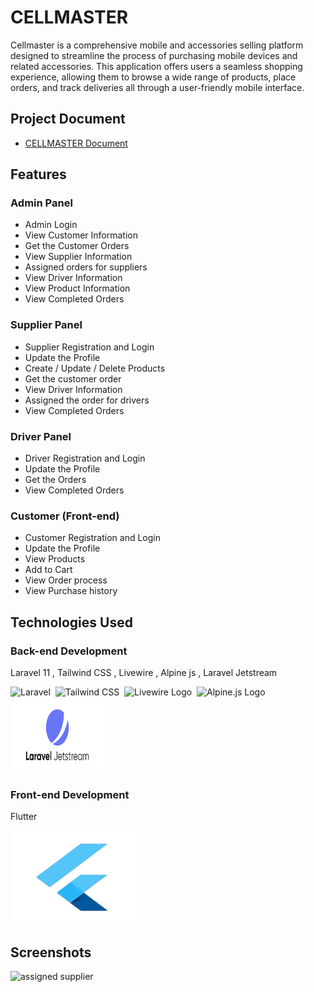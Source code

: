 
# CELLMASTER

Cellmaster is a comprehensive mobile and accessories selling platform designed to streamline the process of purchasing mobile devices and related accessories. This application offers users a seamless shopping experience, allowing them to browse a wide range of products, place orders, and track deliveries all through a user-friendly mobile interface. 

## Project Document

 - [CELLMASTER Document](file:///C:/Users/inuka/Downloads/SSP%20-%20CELMASTER%20REPORT.pdf)
 
## Features

### Admin Panel
- Admin Login
- View Customer Information 
- Get the Customer Orders
- View Supplier Information
- Assigned orders for suppliers
- View Driver Information
- View Product Information
- View Completed Orders

### Supplier Panel
- Supplier Registration and Login
- Update the Profile
- Create / Update / Delete Products
- Get the customer order 
- View Driver Information
- Assigned the order for drivers
- View Completed Orders

### Driver Panel
- Driver Registration and Login
- Update the Profile
- Get the Orders
- View Completed Orders

### Customer (Front-end)
- Customer Registration and Login
- Update the Profile
- View Products
- Add to Cart
- View Order process
- View Purchase history





## Technologies Used
### Back-end Development
Laravel 11 , Tailwind CSS , Livewire , Alpine js , Laravel Jetstream

<img src="https://laravel.com/img/logomark.min.svg" alt="Laravel" width="100" height="100"/>&nbsp;   <img src="https://upload.wikimedia.org/wikipedia/commons/d/d5/Tailwind_CSS_Logo.svg" alt="Tailwind CSS" width="100" height="100" margin-right="50px"/>&nbsp; <img src="https://laravel-livewire.com/img/logo.svg" alt="Livewire Logo" width="100" height="100" margin-right="100px" /> &nbsp;<img src="https://alpinejs.dev/logo.svg" alt="Alpine.js Logo" width="100" height="100" margin-right="50px" />&nbsp; <img src="public/images/jetsrteam.png" alt="Livewire Logo" width="150" height="120" margin-right="100px" />


### Front-end Development
Flutter

<img src="public/images/flutter.png" alt="Flutter Logo" width="200" height="150" />









## Screenshots

![assigned supplier](https://github.com/user-attachments/assets/e2d80831-4654-41fb-88f6-0fe9eb0ec4c9)

